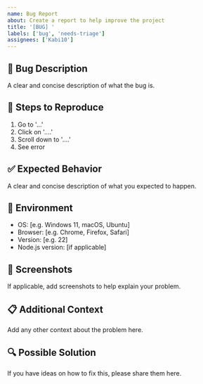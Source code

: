 ```yaml
---
name: Bug Report
about: Create a report to help improve the project
title: '[BUG] '
labels: ['bug', 'needs-triage']
assignees: ['Kabi10']
---
```


## 🐛 Bug Description
A clear and concise description of what the bug is.

## 🔄 Steps to Reproduce
1. Go to '...'
2. Click on '....'
3. Scroll down to '....'
4. See error

## ✅ Expected Behavior
A clear and concise description of what you expected to happen.

## 📱 Environment
- OS: [e.g. Windows 11, macOS, Ubuntu]
- Browser: [e.g. Chrome, Firefox, Safari]
- Version: [e.g. 22]
- Node.js version: [if applicable]

## 📸 Screenshots
If applicable, add screenshots to help explain your problem.

## 📋 Additional Context
Add any other context about the problem here.

## 🔍 Possible Solution
If you have ideas on how to fix this, please share them here.

